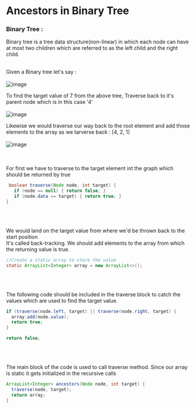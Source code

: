 # Ancestors in Binary Tree

### Binary Tree :
 Binary tree is a tree data structure(non-linear) in which each node can have at most two children which are referred to as the left child and the right child.
 <br><br>
 
Given a Binary tree let's say : <br><br>
![image](https://github.com/VamshiKrishna-0901/GeeksforGeeks-potd/assets/167741103/9577c092-e8a5-4cdb-849c-3dbc9423f100)

To find the target value of 7 from the above tree, Traverse back to it's parent node which is in this case '4' <br><br>
![image](https://github.com/VamshiKrishna-0901/GeeksforGeeks-potd/assets/167741103/8f92b6ff-e582-4f1d-ab89-e96de447a57e)

Likewise we would traverse our way back to the root element and add those elements to the array as we tarverse back : [4, 2, 1] <br><br>
![image](https://github.com/VamshiKrishna-0901/GeeksforGeeks-potd/assets/167741103/ad954e38-2b63-4e7e-94e2-bacb0519b1b6)


<br><br>
For first we have to traverse to the target element int the graph which should be returned by true <br>
``` Java
 boolean traverse(Node node, int target) {
   if (node == null) { return false; }
   if (node.data == target) { return true; }
}
```
<br><br>


We would land on the target value from where we'd be thrown back to the start position <br> 
It's called back-tracking. We should add elements to the array from which the returning value is true.
```Java
//Create a static array to store the value
static ArrayList<Integer> array = new ArrayList<>();
```
<br><br>


The following code should be included in the traverse block to catch the values which are used to find the target value.
```Java
if (traverse(node.left, target) || traverse(node.right, target) {
  array.add(node.value);
  return true;
}

return false;
```
<br><br>


The main block of the code is used to call traverse method. Since our array is static it gets initialized in the recursive calls
```Java
ArrayList<Integer> ancestors(Node node, int target) {
  traverse(node, target);
  return array;
}
```
